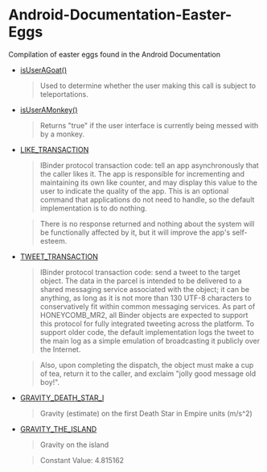 # Android-Documentation-Easter-Eggs
Compilation of easter eggs found in the Android Documentation

* [isUserAGoat()](https://developer.android.com/reference/android/os/UserManager.html#isUserAGoat())
   > Used to determine whether the user making this call is subject to teleportations.

* [isUserAMonkey()](https://developer.android.com/reference/android/app/ActivityManager.html#isUserAMonkey())
   > Returns "true" if the user interface is currently being messed with by a monkey.
   
* [LIKE_TRANSACTION](https://developer.android.com/reference/android/os/IBinder.html#LIKE_TRANSACTION)
   > IBinder protocol transaction code: tell an app asynchronously that the caller likes it. The app is responsible for incrementing and maintaining its own like counter, and may display this value to the user to indicate the quality of the app. This is an optional command that applications do not need to handle, so the default implementation is to do nothing.
   
   > There is no response returned and nothing about the system will be functionally affected by it, but it will improve the app's self-esteem.
   
* [TWEET_TRANSACTION](https://developer.android.com/reference/android/os/IBinder.html#TWEET_TRANSACTION)
   > IBinder protocol transaction code: send a tweet to the target object. The data in the parcel is intended to be delivered to a shared messaging service associated with the object; it can be anything, as long as it is not more than 130 UTF-8 characters to conservatively fit within common messaging services. As part of HONEYCOMB_MR2, all Binder objects are expected to support this protocol for fully integrated tweeting across the platform. To support older code, the default implementation logs the tweet to the main log as a simple emulation of broadcasting it publicly over the Internet.

   > Also, upon completing the dispatch, the object must make a cup of tea, return it to the caller, and exclaim "jolly good message old boy!".
   
* [GRAVITY_DEATH_STAR_I](https://developer.android.com/reference/android/hardware/SensorManager.html#GRAVITY_DEATH_STAR_I)
   > Gravity (estimate) on the first Death Star in Empire units (m/s^2)
   
* [GRAVITY_THE_ISLAND](https://developer.android.com/reference/android/hardware/SensorManager.html#GRAVITY_THE_ISLAND)
   > Gravity on the island

   > Constant Value: 4.815162
   
